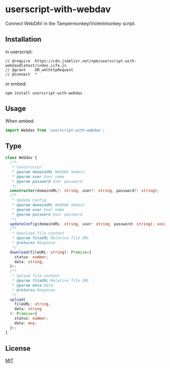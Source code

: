 # userscript-with-webdav

Connect WebDAV in the Tampermonkey/Violentmonkey script.

## Installation

in userscript:

```jsvascript
// @require  https://cdn.jsdelivr.net/npm/userscript-with-webdav@latest/index.iife.js
// @grant    GM_xmlhttpRequest
// @connect  *
```

or embed:

```shell
npm install userscript-with-webdav
```

## Usage

When embed:

```javascript
import Webdav from 'userscript-with-webdav';
```

## Type

```typescript
class Webdav {
  /**
   * Constructor
   * @param domainURL WebDAV domain
   * @param user User name
   * @param password User password
   */
  constructor(domainURL?: string, user?: string, password?: string);
  /**
   * Update Config
   * @param domainURL WebDAV domain
   * @param user User name
   * @param password User password
   */
  updateConfig(domainURL: string, user: string, password: string): void;
  /**
   * Download file content
   * @param fileURL Relative file URL
   * @returns Response
   */
  download(fileURL: string): Promise<{
    status: number;
    data: string;
  }>;
  /**
   * Upload file content
   * @param fileURL Relative file URL
   * @param data Data
   * @returns Response
   */
  upload(
    fileURL: string,
    data: string
  ): Promise<{
    status: number;
    data: any;
  }>;
}
```

## License

[MIT](./LICENSE)
